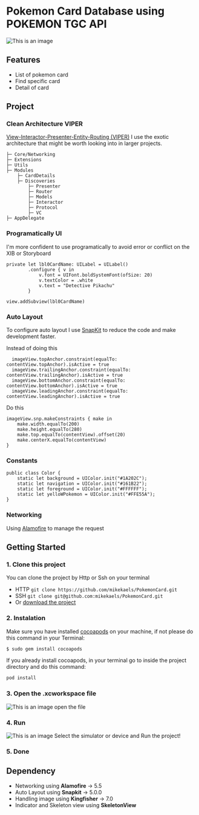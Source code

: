# Pokemon Card Database using POKEMON TGC API

![This is an image](https://i.ibb.co/rctGR3H/Group-1.png)

## Features
- List of pokemon card
- Find specific card
- Detail of card

## Project

### Clean Architecture VIPER
[View-Interactor-Presenter-Entity-Routing (VIPER)](https://www.objc.io/issues/13-architecture/viper/)
I use the exotic architecture that might be worth looking into in larger projects.
```
├─ Core/Networking
├─ Extensions
├─ Utils
├─ Modules
    ├─ CardDetails
    ├─ Discoveries
        ├─ Presenter
        ├─ Router
        ├─ Models
        ├─ Interactor
        ├─ Protocol
        ├─ VC
├─ AppDelegate
```

### Programatically UI
I'm more confident to use programatically to avoid error or conflict on the XIB or Storyboard
```
private let lbl0CardName: UILabel = UILabel()
        .configure { v in
            v.font = UIFont.boldSystemFont(ofSize: 20)
            v.textColor = .white
            v.text = "Detective Pikachu"
        }
        
view.addSubview(lbl0CardName)
```

### Auto Layout
To configure auto layout I use [SnapKit](https://github.com/SnapKit/SnapKit) to reduce the code and make development faster.

Instead of doing this
```
  imageView.topAnchor.constraint(equalTo: contentView.topAnchor).isActive = true
  imageView.trailingAnchor.constraint(equalTo: contentView.trailingAnchor).isActive = true
  imageView.bottomAnchor.constraint(equalTo: contentView.bottomAnchor).isActive = true
  imageView.leadingAnchor.constraint(equalTo: contentView.leadingAnchor).isActive = true
```

Do this 
```
imageView.snp.makeConstraints { make in
    make.width.equalTo(200)
    make.height.equalTo(280)
    make.top.equalTo(contentView).offset(20)
    make.centerX.equalTo(contentView)
}
```

### Constants
```
public class Color {
    static let background = UIColor.init("#1A202C");
    static let navigation = UIColor.init("#161B22");
    static let foreground = UIColor.init("#FFFFFF");
    static let yelloWPokemon = UIColor.init("#FFE55A");
}
```

### Networking
Using [Alamofire](https://github.com/Alamofire/Alamofire) to manage the request

## Getting Started
### 1. Clone this project
You can clone the project by Http or Ssh on your terminal
- HTTP ``` git clone https://github.com/mikekaels/PokemonCard.git ```
- SSH ``` git clone git@github.com:mikekaels/PokemonCard.git ```
- Or [download the project](https://github.com/mikekaels/PokemonCard/archive/refs/heads/main.zip)
### 2. Instalation
Make sure you have installed [cocoapods](https://cocoapods.org/) on your machine, if not please do this command in your Terminal: 
```bash
$ sudo gem install cocoapods
```
If you already install cocoapods, in your terminal go to inside the project directory and do this command: 
```bash
pod install
```
### 3. Open the .xcworkspace file
![This is an image](https://i.ibb.co/WkFcwjQ/Screen-Shot-2022-02-12-at-13-09-25.png)
open the file
### 4. Run
![This is an image](https://i.ibb.co/98GNPjQ/Screen-Shot-2022-02-12-at-13-11-31.png)
Select the simulator or device
and Run the project!
### 5. Done


## Dependency
- Networking  using **Alamofire** -> 5.5
- Auto Layout using **Snapkit** -> 5.0.0
- Handling image using **Kingfisher** -> 7.0
- Indicator and Skeleton view using **SkeletonView**
